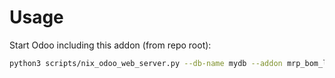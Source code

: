 # Usage

Start Odoo including this addon (from repo root):

```bash
python3 scripts/nix_odoo_web_server.py --db-name mydb --addon mrp_bom_line_formula_quantity
```
